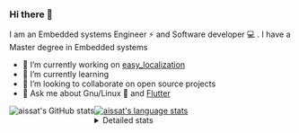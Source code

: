 ### Hi there 👋

I am an Embedded systems Engineer ⚡️ and Software developer 💻 . I have a Master degree in Embedded systems
- 🔭 I’m currently working on [easy_localization](https://pub.dev/packages/easy_localization)
- 🌱 I’m currently learning 
- 👯 I’m looking to collaborate on open source projects
- 💬 Ask me about  Gnu/Linux 🐧 and [Flutter](https://flutter.dev) 

<a href="https://profile-summary-for-github.com/user/aissat">
  <img align="left" height="170px" src="https://github-readme-stats.vercel.app/api?username=aissat&show_icons=true&line_height=27&count_private=true&include_all_commits=true" alt="aissat's GitHub stats"/>
  <img src="https://github-readme-stats.vercel.app/api/top-langs/?username=aissat&hide_langs_below=5&layout=compact" alt="aissat's language stats"/>
</a>

<details>
<summary>Detailed stats</summary>
 

### 🧐 Waka Stats

<!--START_SECTION:waka-->
![Code Time](http://img.shields.io/badge/Code%20Time-5%2C088%20hrs%2036%20mins-blue)

![Profile Views](http://img.shields.io/badge/Profile%20Views-5-blue)

![Lines of code](https://img.shields.io/badge/From%20Hello%20World%20I%27ve%20Written-2.0%20million%20lines%20of%20code-blue)

**🐱 My GitHub Data** 

> 📦 120.2 kB Used in GitHub's Storage 
 > 
> 🏆 13 Contributions in the Year 2023
 > 
> 💼 Opted to Hire
 > 
> 📜 163 Public Repositories 
 > 
> 🔑 24 Private Repositories 
 > 
**I'm a Night 🦉** 

```text
🌞 Morning                428 commits         ██░░░░░░░░░░░░░░░░░░░░░░░   07.81 % 
🌆 Daytime                827 commits         ████░░░░░░░░░░░░░░░░░░░░░   15.10 % 
🌃 Evening                2362 commits        ███████████░░░░░░░░░░░░░░   43.13 % 
🌙 Night                  1860 commits        ████████░░░░░░░░░░░░░░░░░   33.96 % 
```
📅 **I'm Most Productive on Thursday** 

```text
Monday                   500 commits         ██░░░░░░░░░░░░░░░░░░░░░░░   09.13 % 
Tuesday                  886 commits         ████░░░░░░░░░░░░░░░░░░░░░   16.18 % 
Wednesday                644 commits         ███░░░░░░░░░░░░░░░░░░░░░░   11.76 % 
Thursday                 1020 commits        █████░░░░░░░░░░░░░░░░░░░░   18.62 % 
Friday                   954 commits         ████░░░░░░░░░░░░░░░░░░░░░   17.42 % 
Saturday                 891 commits         ████░░░░░░░░░░░░░░░░░░░░░   16.27 % 
Sunday                   582 commits         ███░░░░░░░░░░░░░░░░░░░░░░   10.63 % 
```


📊 **This Week I Spent My Time On** 

```text
🕑︎ Time Zone: Africa/Algiers

💬 Programming Languages: 
YAML                     15 hrs 44 mins      ████████████████░░░░░░░░░   62.46 % 
Rust                     4 hrs 10 mins       ████░░░░░░░░░░░░░░░░░░░░░   16.56 % 
Other                    3 hrs 1 min         ███░░░░░░░░░░░░░░░░░░░░░░   12.00 % 
Dart                     2 hrs 6 mins        ██░░░░░░░░░░░░░░░░░░░░░░░   08.35 % 
Git Config               7 mins              ░░░░░░░░░░░░░░░░░░░░░░░░░   00.52 % 

🔥 Editors: 
VS Code                  25 hrs 11 mins      █████████████████████████   100.00 % 

💻 Operating System: 
Linux                    25 hrs 11 mins      █████████████████████████   100.00 % 
```

**I Mostly Code in Dart** 

```text
TypeScript               10 repos            ███░░░░░░░░░░░░░░░░░░░░░░   11.11 % 
PHP                      7 repos             ██░░░░░░░░░░░░░░░░░░░░░░░   07.78 % 
C++                      7 repos             ██░░░░░░░░░░░░░░░░░░░░░░░   07.78 % 
CSS                      3 repos             █░░░░░░░░░░░░░░░░░░░░░░░░   03.33 % 
Dockerfile               3 repos             █░░░░░░░░░░░░░░░░░░░░░░░░   03.33 % 
```



**Timeline**

![Lines of Code chart](https://raw.githubusercontent.com/aissat/aissat/master/assets/bar_graph.png)


 Last Updated on 18/05/2023 01:03:13 UTC
<!--END_SECTION:waka-->

</details>
